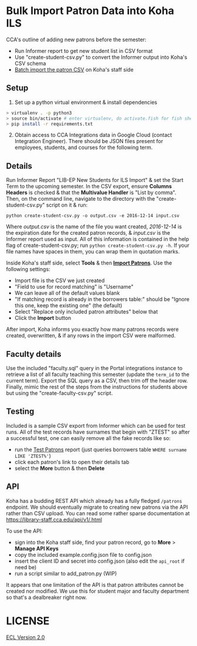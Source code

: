 # Bulk Import Patron Data into Koha ILS

CCA's outline of adding new patrons before the semester:

- Run Informer report to get new student list in CSV format
- Use "create-student-csv.py" to convert the Informer output into Koha's CSV schema
- [Batch import the patron CSV](https://library-staff.cca.edu/cgi-bin/koha/tools/import_borrowers.pl) on Koha's staff side

## Setup

1. Set up a python virtual environment & install dependencies

```sh
> virtualenv . -p python3
> source bin/activate # enter virtualenv, do activate.fish for fish shell
> pip install -r requirements.txt
```

2. Obtain access to CCA Integrations data in Google Cloud (contact Integration Engineer). There should be JSON files present for employees, students, and courses for the following term.

## Details

Run Informer Report "LIB-EP New Students for ILS Import" & set the Start Term to the upcoming semester. In the CSV export, ensure **Columns Headers** is checked & that the **Multivalue Handler** is "List by comma". Then, on the command line, navigate to the directory with the "create-student-csv.py" script on it & run:

```
python create-student-csv.py -o output.csv -e 2016-12-14 input.csv
```

Where _output.csv_ is the name of the file you want created, _2016-12-14_ is the expiration date for the created patron records, & _input.csv_ is the Informer report used as input. All of this information is contained in the help flag of create-student-csv.py; run `python create-student-csv.py -h`. If your file names have spaces in them, you can wrap them in quotation marks.

Inside Koha's staff side, select **Tools** & then **[Import Patrons](https://library-staff.cca.edu/cgi-bin/koha/tools/import_borrowers.pl)**. Use the following settings:

- Import file is the CSV we just created
- "Field to use for record matching" is "Username"
- We can leave all of the default values blank
- "If matching record is already in the borrowers table:" should be "Ignore this one, keep the existing one" (the default)
- Select "Replace only included patron attributes" below that
- Click the **Import** button

After import, Koha informs you exactly how many patrons records were created, overwritten, & if any rows in the import CSV were malformed.

## Faculty details

Use the included "faculty.sql" query in the Portal integrations instance to retrieve a list of all faculty teaching this semester (update the `term_id` to the current term). Export the SQL query as a CSV, then trim off the header row. Finally, mimic the rest of the steps from the instructions for students above but using the "create-faculty-csv.py" script.

## Testing

Included is a sample CSV export from Informer which can be used for test runs. All of the test records have surnames that begin with "ZTEST" so after a successful test, one can easily remove all the fake records like so:

- run the [Test Patrons](https://library-staff.cca.edu/cgi-bin/koha/reports/guided_reports.pl?reports=62&phase=Run%20this%20report) report (just queries borrowers table `WHERE surname LIKE 'ZTEST%'`)
- click each patron's link to open their details tab
- select the **More** button & then **Delete**

## API

Koha has a budding REST API which already has a fully fledged `/patrons` endpoint. We should eventually migrate to creating new patrons via the API rather than CSV upload. You can read some rather sparse documentation at https://library-staff.cca.edu/api/v1/.html

To use the API:

- sign into the Koha staff side, find your patron record, go to **More** > **Manage API Keys**
- copy the included example.config.json file to config.json
- insert the client ID and secret into config.json (also edit the `api_root` if need be)
- run a script similar to add_patron.py (WIP)

It appears that one limitation of the API is that patron attributes cannot be created nor modified. We use this for student major and faculty department so that's a dealbreaker right now.

# LICENSE

[ECL Version 2.0](https://opensource.org/licenses/ECL-2.0)
